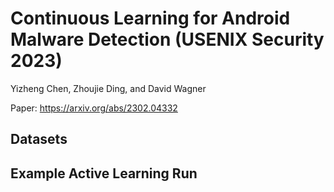 # Continuous Learning for Android Malware Detection (USENIX Security 2023)

Yizheng Chen, Zhoujie Ding, and David Wagner

Paper: https://arxiv.org/abs/2302.04332

## Datasets

## Example Active Learning Run

